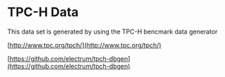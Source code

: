 # TPC-H Data 


This data set is generated by using the TPC-H bencmark data generator 

[http://www.tpc.org/tpch/](http://www.tpc.org/tpch/)


[https://github.com/electrum/tpch-dbgen](https://github.com/electrum/tpch-dbgen)

